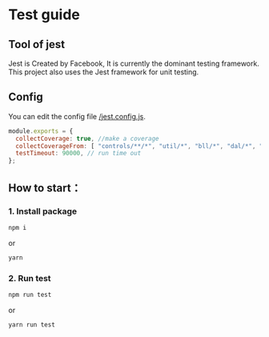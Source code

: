 # Test guide

## Tool of jest
Jest is Created by Facebook,  It is currently the dominant testing framework.
This project also uses the Jest framework for unit testing.

## Config

You can edit the config file [/jest.config.js](/jest.config.js).

```javascript
module.exports = {
  collectCoverage: true, //make a coverage
  collectCoverageFrom: [ "controls/**/*", "util/*", "bll/*", "dal/*", "routes/*"], // test dir
  testTimeout: 90000, // run time out
};

```

## How to start：

### 1. Install package
```javascript
npm i
```
or 
```javascript
yarn
```

### 2. Run test

```javascript
npm run test
```
or 
```javascript
yarn run test
```